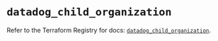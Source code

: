 # `datadog_child_organization`

Refer to the Terraform Registry for docs: [`datadog_child_organization`](https://registry.terraform.io/providers/datadog/datadog/3.44.0/docs/resources/child_organization).

